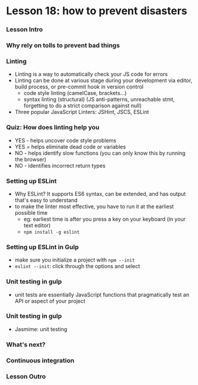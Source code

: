 # Lesson 18: how to prevent disasters

### Lesson Intro
### Why rely on tolls to prevent bad things
### Linting
* Linting is a way to automatically check your JS code for errors
* Linting can be done at various stage during your development via editor, build process, or pre-commit hook in version control
  * code style linting (camelCase, brackets...)
  * syntax linting (structural) (JS anti-patterns, unreachable stmt, forgetting to do a strict comparison against null)
* Three popular JavaScript Linters: JSHint, JSCS, ESLint

### Quiz: How does linting help you
* YES - helps uncover code style problems
* YES = helps eliminate dead code or variables
* NO - helps identify slow functions (you can only know this by running the browser)
* NO - identifies incorrect return types

### Setting up ESLint
* Why ESLint? It supports ES6 syntax, can be extended, and has output that's easy to understand
* to make the linter most effective, you have to run it at the earliest possible time
  * eg: earliest time is after you press a key on your keyboard (in your text editor)
  * `npm install -g eslint`

### Setting up ESLint in Gulp
* make sure you initialize a project with `npm --init`
* `eslint --init`: click through the options and select

### Unit testing in gulp
* unit tests are essentially JavaScript functions that pragmatically test an API or aspect of your project

### Unit testing in gulp
* Jasmime: unit testing

### What's next?
### Continuous integration
### Lesson Outro


